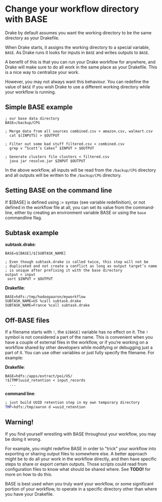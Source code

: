 # Change your workflow directory with BASE

Drake by default assumes you want the working directory to be the same directory as your Drakefile.

When Drake starts, it assigns the working directory to a special variable, `BASE`. As Drake runs it looks for inputs in `BASE` and writes outputs to `BASE`.

A benefit of this is that you can run your Drake workflow for anywhere, and Drake will make sure to do all work in the same place as your Drakefile. This is a nice way to centralize your work.

However, you may not always want this behaviour. You can redefine the value of `BASE` if you wish Drake to use a different working directory while your workflow is running.

## Simple BASE example

```
; our base data directory
BASE=/backup/CPG

; Merge data from all sources combined.csv <­ amazon.csv, walmart.csv
  cat $[INPUTS] > $OUTPUT

; Filter out some bad stuff filtered.csv <­ combined.csv
  grep ­v “Scott’s Cakes” $INPUT > $OUTPUT

; Generate clusters file clusters <­ filtered.csv
  java ­jar resolve.jar $INPUT $OUTPUT
```

In the above workflow, all inputs will be read from the `/backup/CPG` directory and all outputs will be written to the `/backup/CPG` directory.

## Setting BASE on the command line

If $[BASE] is defined using := syntax (see variable redefinition), or not defined in the workflow file at all, you can set its value from the command­line, either by creating an environment variable BASE or using the `­­base` command­line flag.

## Subtask example

**subtask.drake**:
```
BASE=$[BASE]/$[SUBTASK_NAME]

; Even though subtask.drake is called twice, this step will not be
; duplicated and not create a conflict as long as output target’s name
; is unique after prefixing it with the base directory
output <­ input
 sort $INPUT > $OUTPUT
```

**Drakefile**:
```
BASE=hdfs:/tmp/hadoop­aaron/my­workflow
SUBTASK_NAME=US %call subtask.drake
SUBTASK_NAME=France %call subtask.drake
```

## Off-BASE files

If a filename starts with `!`, the `$[BASE]` variable has no effect on it. The `!` symbol is not considered a part of the name. This is convenient when you have a couple of external files in the workflow, or if you’re working on a workflow shared by other developers while modifying or debugging just a part of it. You can use other variables or just fully specify the filename. For example:

**Drakefile**:
```
BASE=hdfs:/apps/extract/poi/US/
!$[TMP]uuid_retention <­ input_records
  ...
```

**command line**:
```bash
; just build UUID retention step in my own temporary directory
TMP=hdfs:/tmp/aaron d =uuid_retention
```

## Warning!

If you find yourself wrestling with BASE throughout your workflow, you may be doing it wrong.

For example, you might redefine BASE in order to "trick" your workflow into exporting or sharing output files to somewhere else. A better approach might be to do all your work in the workflow directly, and then have specific steps to share or export certain outputs. Those scripts could read from configuration files to know what should be shared where. See **TODO!** for more on how to do this.

BASE is best used when you truly want your workflow, or some significant portion of your workflow, to operate in a specific directory other than where you have your Drakefile.
